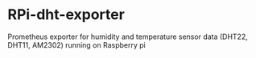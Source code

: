 # RPi-dht-exporter
Prometheus exporter for humidity and temperature sensor data (DHT22, DHT11, AM2302) running on Raspberry pi 

